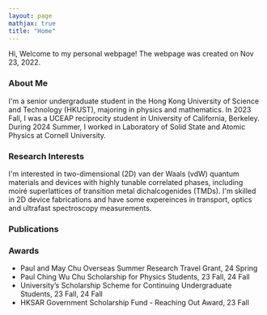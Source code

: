 ```yaml
---
layout: page
mathjax: true
title: "Home"
---
```


Hi, Welcome to my personal webpage! The webpage was created on Nov 23, 2022.

### About Me
I'm a senior undergraduate student in the Hong Kong University of Science and Technology (HKUST), majoring in physics and mathematics. In 2023 Fall, I was a UCEAP reciprocity student in University of California, Berkeley. During 2024 Summer, I worked in Laboratory of Solid State and Atomic Physics at Cornell University.

### Research Interests
I'm interested in two-dimensional (2D) van der Waals (vdW) quantum materials and devices with highly tunable correlated phases, including moiré superlattices of transition metal dichalcogenides (TMDs). I'm skilled in 2D device fabrications and have some expereinces in transport, optics and ultrafast spectroscopy measurements.

### Publications

### Awards
* Paul and May Chu Overseas Summer Research Travel Grant, 24 Spring
* Paul Ching Wu Chu Scholarship for Physics Students, 23 Fall, 24 Fall
* University’s Scholarship Scheme for Continuing Undergraduate Students, 23 Fall, 24 Fall
* HKSAR Government Scholarship Fund - Reaching Out Award, 23 Fall
